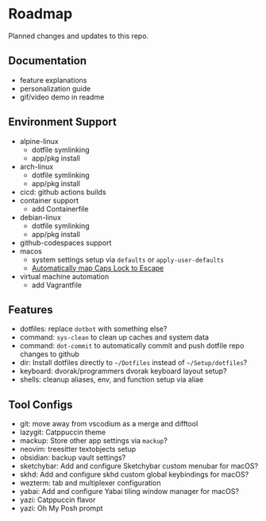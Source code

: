 # Roadmap

Planned changes and updates to this repo.

## Documentation

- feature explanations
- personalization guide
- gif/video demo in readme

## Environment Support

- alpine-linux
  - dotfile symlinking
  - app/pkg install
- arch-linux
  - dotfile symlinking
  - app/pkg install
- cicd: github actions builds
- container support
  - add Containerfile
- debian-linux
  - dotfile symlinking
  - app/pkg install
- github-codespaces support
- macos
  - system settings setup via `defaults` or `apply-user-defaults`
  - [Automatically map Caps Lock to Escape](https://stackoverflow.com/questions/127591/using-caps-lock-as-esc-in-mac-os-x)
- virtual machine automation
  - add Vagrantfile

## Features

- dotfiles: replace `dotbot` with something else?
- command: `sys-clean` to clean up caches and system data
- command: `dot-commit` to automatically commit and push dotfile repo changes to
  github
- dir: Install dotfiles directly to `~/Dotfiles` instead of `~/Setup/dotfiles`?
- keyboard: dvorak/programmers dvorak keyboard layout setup?
- shells: cleanup aliases, env, and function setup via aliae

## Tool Configs

- git: move away from vscodium as a merge and difftool
- lazygit: Catppuccin theme
- mackup: Store other app settings via `mackup`?
- neovim: treesitter textobjects setup
- obsidian: backup vault settings?
- sketchybar: Add and configure Sketchybar custom menubar for macOS?
- skhd: Add and configure skhd custom global keybindings for macOS?
- wezterm: tab and multiplexer configuration
- yabai: Add and configure Yabai tiling window manager for macOS?
- yazi: Catppuccin flavor
- yazi: Oh My Posh prompt
